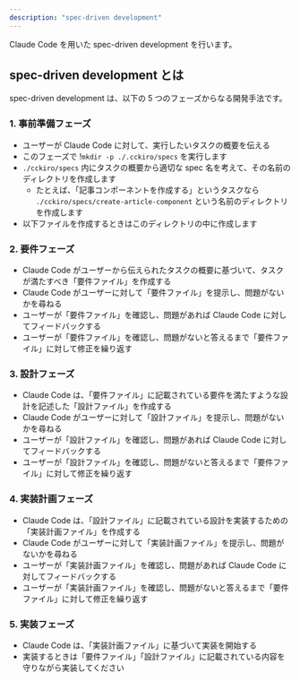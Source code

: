 ```yaml
---
description: "spec-driven development"
---
```


Claude Code を用いた spec-driven development を行います。

## spec-driven development とは

spec-driven development は、以下の 5 つのフェーズからなる開発手法です。

### 1. 事前準備フェーズ

- ユーザーが Claude Code に対して、実行したいタスクの概要を伝える
- このフェーズで !`mkdir -p ./.cckiro/specs` を実行します
- `./cckiro/specs` 内にタスクの概要から適切な spec 名を考えて、その名前のディレクトリを作成します
  - たとえば、「記事コンポーネントを作成する」というタスクなら `./cckiro/specs/create-article-component` という名前のディレクトリを作成します
- 以下ファイルを作成するときはこのディレクトリの中に作成します

### 2. 要件フェーズ

- Claude Code がユーザーから伝えられたタスクの概要に基づいて、タスクが満たすべき「要件ファイル」を作成する
- Claude Code がユーザーに対して「要件ファイル」を提示し、問題がないかを尋ねる
- ユーザーが「要件ファイル」を確認し、問題があれば Claude Code に対してフィードバックする
- ユーザーが「要件ファイル」を確認し、問題がないと答えるまで「要件ファイル」に対して修正を繰り返す

### 3. 設計フェーズ

- Claude Code は、「要件ファイル」に記載されている要件を満たすような設計を記述した「設計ファイル」を作成する
- Claude Code がユーザーに対して「設計ファイル」を提示し、問題がないかを尋ねる
- ユーザーが「設計ファイル」を確認し、問題があれば Claude Code に対してフィードバックする
- ユーザーが「設計ファイル」を確認し、問題がないと答えるまで「要件ファイル」に対して修正を繰り返す

### 4. 実装計画フェーズ

- Claude Code は、「設計ファイル」に記載されている設計を実装するための「実装計画ファイル」を作成する
- Claude Code がユーザーに対して「実装計画ファイル」を提示し、問題がないかを尋ねる
- ユーザーが「実装計画ファイル」を確認し、問題があれば Claude Code に対してフィードバックする
- ユーザーが「実装計画ファイル」を確認し、問題がないと答えるまで「要件ファイル」に対して修正を繰り返す

### 5. 実装フェーズ

- Claude Code は、「実装計画ファイル」に基づいて実装を開始する
- 実装するときは「要件ファイル」「設計ファイル」に記載されている内容を守りながら実装してください
